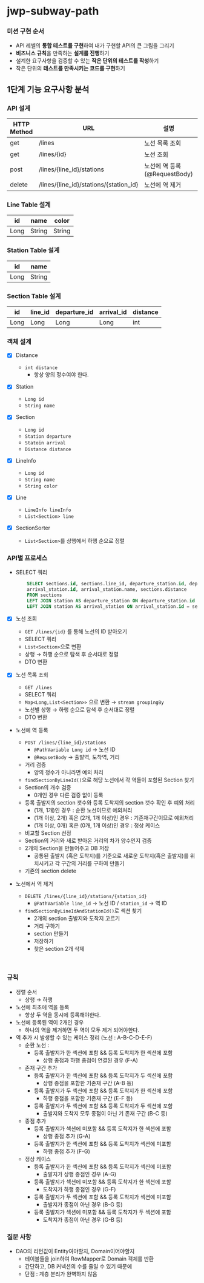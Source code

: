 # jwp-subway-path

### 미션 구현 순서

- API 레벨의 **통합 테스트를 구현**하여 내가 구현할 API의 큰 그림을 그리기
- **비즈니스 규칙**을 만족하는 **설계를 진행**하기
- 설계한 요구사항을 검증할 수 있는 **작은 단위의 테스트를 작성**하기
- 작은 단위의 **테스트를 만족시키는 코드를 구현**하기

## 1단계 기능 요구사항 분석

### API 설계

| HTTP Method | URL                                    | 설명                      | HTTP Status |
|-------------|----------------------------------------|-------------------------|-------------|
| get         | /lines                                 | 노선 목록 조회                | 200         |
| get         | /lines/{id}                            | 노선 조회                   | 200         |
| post        | /lines/{line_id}/stations              | 노선에 역 등록 (@RequestBody) | 200         |
| delete      | /lines/{line_id}/stations/{station_id} | 노선에 역 제거                | 204         |

### Line Table 설계

| id   | name   | color  |
|------|--------|--------|
| Long | String | String |

### Station Table 설계

| id   | name   |
|------|--------|
| Long | String |

### Section Table 설계

| id   | line_id | departure_id | arrival_id | distance |
|------|---------|--------------|------------|----------|
| Long | Long    | Long         | Long       | int      |

### 객체 설계

- [x] Distance
    - `int distance`
        - 항상 양의 정수여야 한다.

- [x] Station
    - `Long id`
    - `String name`

- [x] Section
    - `Long id`
    - `Station departure`
    - `Statoin arrival`
    - `Distance distance`

- [x] LineInfo
    - `Long id`
    - `String name`
    - `String color`

- [x] Line
    - `LineInfo lineInfo`
    - `List<Section> line`

- [x] SectionSorter
    - `List<Section>`를 상행에서 하행 순으로 정렬

### API별 프로세스

- SELECT 쿼리
  ```SQL
      SELECT sections.id, sections.line_id, departure_station.id, departure_station.name,
      arrival_station.id, arrival_station.name, sections.distance
      FROM sections
      LEFT JOIN station AS departure_station ON departure_station.id = section.departure_id
      LEFT JOIN station AS arrival_station ON arrival_station.id = section.arrival_id
  ```

- [x] 노선 조회
    - `GET /lines/{id}` 를 통해 노선의 ID 받아오기
    - SELECT 쿼리
    - `List<Section>`으로 변환
    - 상행 → 하행 순으로 탐색 후 순서대로 정렬
    - DTO 변환

- [x] 노선 목록 조회
    - `GET /lines`
    - SELECT 쿼리
    - `Map<Long,List<Section>>` 으로 변환 → `stream groupingBy`
    - 노선별 상행 → 하행 순으로 탐색 후 순서대로 정렬
    - DTO 변환

- 노선에 역 등록
    - `POST /lines/{line_id}/stations`
        - `@PathVariable Long id` → 노선 ID
        - `@RequsetBody` → 출발역, 도착역, 거리
    - 거리 검증
        - 양의 정수가 아니라면 예외 처리
    - `findSectionByLineId()`으로 해당 노선에서 각 역들이 포함된 Section 찾기
    - Section의 개수 검증
        - 0개인 경우 다른 검증 없이 등록
    - 등록 출발지의 section 갯수와 등록 도착지의 section 갯수 확인 후 예외 처리
        - (1개, 1개)인 경우 : 순환 노선이므로 예외처리
        - (1개 이상, 2개) 혹은 (2개, 1개 이상)인 경우 : 기존재구간이므로 예외처리
        - (1개 이상, 0개) 혹은 (0개, 1개 이상)인 경우 : 정상 케이스
    - 비교할 Section 선정
    - Section의 거리와 새로 받아온 거리의 차가 양수인지 검증
    - 2개의 Section을 만들어주고 DB 저장
        - 공통된 출발지 (혹은 도착지)를 기준으로 새로운 도착지(혹은 출발지)를 위치시키고
          각 구간의 거리를 구하여 만들기
    - 기존의 section delete

- 노선에서 역 제거
    - `DELETE /lines/{line_id}/stations/{station_id}`
        - `@PathVariable line_id` → 노선 ID / `station_id` → 역 ID
    - `findSectionByLineIdAndStationId()`로 섹션 찾기
        - 2개의 section 출발지와 도착지 고르기
        - 거리 구하기
        - section 만들기
        - 저장하기
        - 찾은 section 2개 삭제

<br>

### 규칙

- 정렬 순서 
  - 상행 → 하행
- 노선에 최초에 역을 등록
  - 항상 두 역을 동시에 등록해야한다.
- 노선에 등록된 역이 2개인 경우
  - 하나의 역을 제거하면 두 역이 모두 제거 되어야한다.
- 역 추가 시 발생할 수 있는 케이스 정리 (노선 : A-B-C-D-E-F)
    - 순환 노선 :
        - 등록 출발지가 한 섹션에 포함 && 등록 도착지가 한 섹션에 포함
            - 상행 종점과 하행 종점이 연결된 경우 (F-A)
    - 존재 구간 추가
        - 등록 출발지가 한 섹션에 포함 && 등록 도착지가 두 섹션에 포함
            - 상행 종점을 포함한 기존재 구간 (A-B 등)
        - 등록 출발지가 두 섹션에 포함 && 등록 도착지가 한 섹션에 포함
            - 하행 종점을 포함한 기존재 구간 (E-F 등)
        - 등록 출발지가 두 섹션에 포함 && 등록 도착지가 두 섹션에 포함
            - 출발지와 도착지 모두 종점이 아닌 기 존재 구간 (B-C 등)
    - 종점 추가
        - 등록 출발지가 섹션에 미포함 && 등록 도착지가 한 섹션에 포함
            - 상행 종점 추가 (G-A)
        - 등록 출발지가 한 섹션에 포함 && 등록 도착지가 섹션에 미포함
            - 하행 종점 추가 (F-G)
    - 정상 케이스
        - 등록 출발지가 한 섹션에 포함 && 등록 도착지가 섹션에 미포함
            - 출발지가 상행 종점인 경우 (A-G)
        - 등록 출발지가 섹션에 미포함 && 등록 도착지가 한 섹션에 포함
            - 도착지가 하행 종점인 경우 (G-F)
        - 등록 출발지가 두 섹션에 포함 && 등록 도착지가 섹션에 미포함
            - 출발지가 종점이 아닌 경우 (B-G 등)
        - 등록 출발지가 섹션에 미포함 && 등록 도착지가 두 섹션에 포함
            - 도착지가 종점이 아닌 경우 (G-B 등)

### 질문 사항

- DAO의 리턴값이 Entity여야할지, Domain이어야할지
    - 테이블들을 join하여 RowMapper로 Domain 객체를 반환
    - 간단하고, DB 커넥션의 수를 줄일 수 있기 때문에
    - 단점 : 계층 분리가 완벽하지 않음
